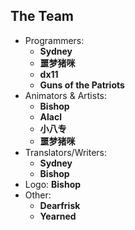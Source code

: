## The Team

- Programmers:
	- **Sydney**
	- **噩梦猪咪**
	- **dx11**
	- **Guns of the Patriots**
- Animators & Artists:
	- **Bishop**
  	- **Alacl**
	- **小八专**
	- **噩梦猪咪**
- Translators/Writers:
	- **Sydney**
	- **Bishop**
- Logo: **Bishop**
- Other:
	- **Dearfrisk**
	- **Yearned** 
